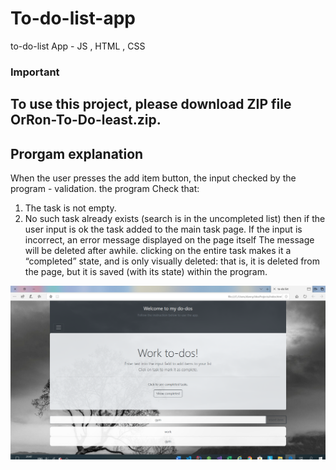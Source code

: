 # To-do-list-app
to-do-list App - JS , HTML , CSS

### Important
## To use this project, please download ZIP file OrRon-To-Do-least.zip.

## Prorgam explanation
When the user presses the add item button, the input checked by the program - validation.
the program Check that:
1. The task is not empty.
2. No such task already exists (search is in the uncompleted list)
then if the user input is ok the task added to the main task page.
If the input is incorrect, an error message displayed on the page itself
The message will be deleted after awhile.
clicking on the entire task makes it a “completed” state, and is only visually deleted:
that is, it is deleted from the page, but it is saved (with its state) within the program.


![alt text](https://github.com/XOrRonX/To-do-list-app/blob/master/pic.PNG?raw=true)

